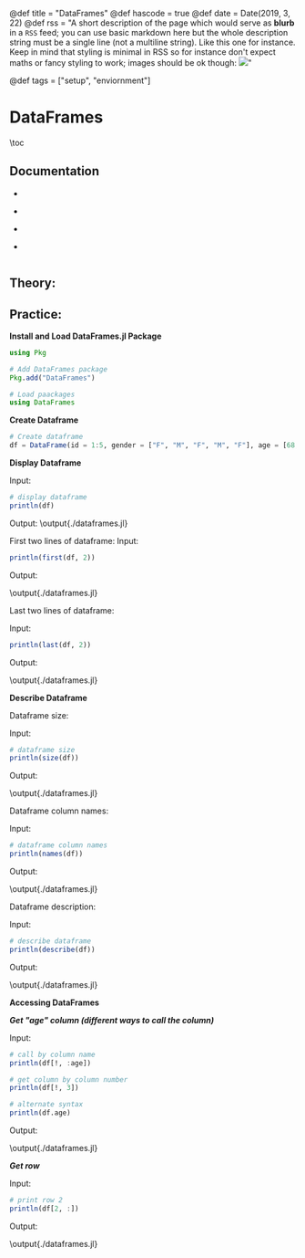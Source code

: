 @def title = "DataFrames"
@def hascode = true
@def date = Date(2019, 3, 22)
@def rss = "A short description of the page which would serve as **blurb** in a `RSS` feed; you can use basic markdown here but the whole description string must be a single line (not a multiline string). Like this one for instance. Keep in mind that styling is minimal in RSS so for instance don't expect maths or fancy styling to work; images should be ok though: ![](https://upload.wikimedia.org/wikipedia/en/3/32/Rick_and_Morty_opening_credits.jpeg)"

@def tags = ["setup", "enviornment"]

# DataFrames

\toc

## Documentation
* ~~~ <a href="https://juliadata.github.io/CSV.jl/stable/" target="_blank">CSV.jl</a> ~~~
* ~~~ <a href="https://juliadata.github.io/DataFrames.jl/stable/man/getting_started.html" target="_blank">DataFrames.jl</a> ~~~
* ~~~ <a href="https://en.wikibooks.org/wiki/Introducing_Julia/DataFrames" target="_blank">Introducing Julia Wikibook: DataFrames</a> ~~~
* ~~~ <a href="https://jcharistech.wordpress.com/julia-dataframes-cheat-sheets/" target="_blank">Julia DataFrames Cheat Sheets</a> ~~~



## Theory: 


## Practice:

**Install and Load DataFrames.jl Package**

```julia:./dataframes.jl
using Pkg

# Add DataFrames package
Pkg.add("DataFrames")

# Load paackages
using DataFrames
```

**Create Dataframe**

```julia:./dataframes.jl
# Create dataframe
df = DataFrame(id = 1:5, gender = ["F", "M", "F", "M", "F"], age = [68, 54, 49, 28, 36])
```

**Display Dataframe**

Input:

```julia:./dataframes.jl
# display dataframe
println(df)
```

Output:
\output{./dataframes.jl}

First two lines of dataframe:
Input:

```julia:./dataframes.jl
println(first(df, 2))
```
Output:

\output{./dataframes.jl}

Last two lines of dataframe:

Input:

```julia:./dataframes.jl
println(last(df, 2))
```
Output:

\output{./dataframes.jl}

**Describe Dataframe**

Dataframe size:

Input: 

```julia:./dataframes.jl
# dataframe size
println(size(df))
```

Output:

\output{./dataframes.jl}

Dataframe column names:

Input:

```julia:./dataframes.jl
# dataframe column names
println(names(df))
```

Output:

\output{./dataframes.jl}

Dataframe description:

Input:

```julia:./dataframes.jl
# describe dataframe
println(describe(df))
```

Output:

\output{./dataframes.jl}

**Accessing DataFrames**

**_Get "age" column (different ways to call the column)_**

Input:

```julia:./dataframes.jl
# call by column name
println(df[!, :age])

# get column by column number
println(df[!, 3])

# alternate syntax
println(df.age)
```

Output:

\output{./dataframes.jl}


**_Get row_**

Input: 

```julia:./dataframes.jl
# print row 2
println(df[2, :])
```

Output:

\output{./dataframes.jl}



